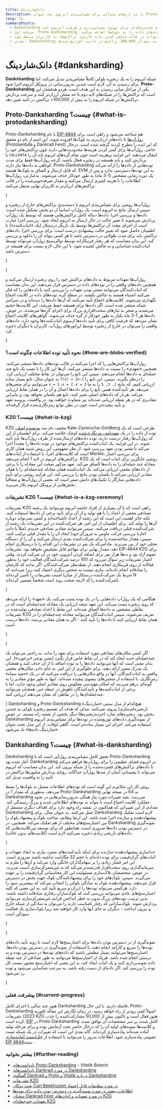 ```yaml
---
title: دانک‌شاردینگ
description: با دو ارتقای متوالی برای مقیاس‌بندی اتریوم تحت عنوان Proto-Danksharding و Danksharding آشنا شوید.
lang: fa
summaryPoints:
  - Danksharding یک ارتقای چندمرحله‌ای برای بهبود مقیاس‌پذیری و ظرفیت اتریوم است.
  - مرحله اول، Proto-Danksharding، توده‌های داده را به بلوک‌ها اضافه می‌کند
  - توده‌های داده راه ارزان‌تری را برای جمع‌آوری داده‌ها جهت ارسال آنها به اتریوم ارائه می‌کنند و این هزینه‌ها می‌تواند در قالب مبلغی کمتر بابت کارمزد تراکنش‌ها به کاربران منتقل شود.
  - بعدتر، Danksharding به‌طور کامل مسئولیت تأیید توده‌های داده را در زیرمجموعه‌های گره‌ها گسترش می‌دهد و اتریوم را به بیش از 100,000 تراکنش در ثانیه افزایش می‌دهد.
---
```


# دانک‌شاردینگ \{#danksharding}

**Danksharding** شبکه اتریوم را به یک زنجیره بلوکی کاملاً مقیاس‌پذیر تبدیل می‌کند، اما برای رسیدن به آن، لازم است چندین به‌روزرسانی در پروتکل اتریوم اجرا شود. **Proto-Danksharding** یکی از مراحل میانی رسیدن به این هدف است. هردو هدفشان این است که تراکنش‌ها را در شبکه‌های لایه‌ دوم تا حد ممکن ارزان‌تر کنند و سرعت پردازش تراکنش‌ها در شبکه اتریوم را به بیش از 100,000> تراکنش در ثانیه تغییر دهد.

## Proto-Danksharding چیست؟ \{#what-is-protodanksharding}

Proto-Danksharding با نام [EIP-4844](https://eips.ethereum.org/EIPS/eip-4844) هم شناخته می‌شود و راهی است برای [رول‌آپ‌ها](/layer2/#rollups) تا داده‌های ارزان‌تری به بلوک‌ها افزوده شوند. این اسم از نام دو محقق (Protolambda و Dankrad Feist) که این ایده را مطرح کردند گرفته شده است. درحال حاضر، رول‌آپ‌ها برای کمتر کردن هزینه‌ها محدودیت‌هایی دارند چون تراکنش‌های خود را با `CALLDATA` انتقال می‌دهند. این فرایند پرهزینه است چون تمام گره‌های اتریوم باید آن را پردازش کنند و باید همیشه در زنجیره فعال باشند، گرچه رول‌آپ‌ها فقط برای مدت کوتاهی به داده‌ها نیاز دارند. Proto-Danksharding توده‌هایی از داده‌ها را ارائه می‌کند که قابل ارسال و الصاق به بلوک‌ها هستند. EVM به این توده‌ها دسترسی ندارد و پس از یک دوره زمانی مشخص (1-3 ماه) به طور خودکار حذف می‌شوند. به‌عبارتی، رول‌آپ‌ها اطلاعات را با هزینه کمتری ارسال می‌کنند و مقدار صرفه‌جویی‌شده را در قالب تراکنش‌های ارزان‌تر به کاربران نهایی منتقل می‌کنند.

{
<ExpandableCard title="چرا توده‌ها رول‌آپ‌ها را ارزان‌تر می‌کنند؟" eventCategory="/roadmap/danksharding" eventName="clicked why do blocks make rollups cheaper?">

رول‌آپ‌ها روشی برای مقیاس‌بندی اتریوم با دسته‌بندی تراکنش‌های خارج از زنجیره و سپس ارسال نتایج به اتریوم است. یک رول‌آپ اساساً از دو بخش تشکیل شده است: داده‌ها و بررسی اجرا. داده‌ها دنباله کامل تراکنش‌هایی هستند که توسط یک رول‌آپ پردازش می‌شوند تا تغییر حالت در حال ارسال به اتریوم ایجاد شود. بررسی اجرا عبارت است از اجرای مجدد آن تراکنش‌ها توسط یک بازیگر درستکار (یک «اثبات‌کننده») تا اطمینان حاصل شود که تغییر حالت پیشنهادی درست است. برای بررسی اجرا، داده‌های تراکنش باید برای مدت طولانی در دسترس باشد تا هر کسی بتواند آن را دانلود و بررسی کند. این بدان معناست که هر رفتار فریبکارانه توسط توالی‌سنج رول‌آپ می‌تواند توسط اثبات‌کننده شناسایی و به چالش کشیده شود. با این حال، لازم نیست برای همیشه در دسترس باشد.

</ExpandableCard>
}

{
<ExpandableCard title="چرا حذف داده‌های توده‌ای مشکلی ندارد؟" eventCategory="/roadmap/danksharding" eventName="clicked why is it OK to delete the blob data?">

رول‌آپ‌ها تعهدات مربوط به داده‌های تراکنش خود را روی زنجیره ارسال می‌کنند و همچنین داده‌های واقعی را در توده‌های داده در دسترس قرار می‌دهند. این بدان معناست که اثبات‌کنندگان می‌توانند معتبر بودن تعهدات را بررسی کنند یا داده‌هایی را که فکر می‌کنند اشتباه هستند به چالش بکشند. در سطح گره، توده‌های داده در کلاینت اجماع نگهداری می‌شوند. کلاینت‌های اجماع تأیید می‌کنند که آن‌ها داده‌ها را دیده‌اند و در سراسر شبکه منتشر شده است. اگر داده‌ها برای همیشه حفظ می‌شد، این کلاینت‌ها حجیم می‌شدند و منجر به نیازهای سخت‌افزاری بزرگ برای اجرای گره‌ها می‌شدند. در عوض، داده‌ها هر 1-3 ماه یکبار به طور خودکار از گره حذف می‌شوند. گواهی‌های کلاینت اجماع نشان می‌دهد که فرصت کافی برای تأیید داده‌ها ازسوی اثبات‌کننده‌ها وجود دارد. داده‌های واقعی را می‌توان در خارج از زنجیره توسط اپراتورهای رول‌آپ، کاربران یا دیگران ذخیره کرد.

</ExpandableCard>
}

### نحوه تأیید توده اطلاعات چگونه است؟ \{#how-are-blobs-verified}

رول‌آپ‌ها تراکنش‌هایی را که اجرا می‌کنند در قالب توده‌های داده‌ها منتشر می‌کنند. همچنین «تعهدی» را نسبت به داده‌ها منتشر می‌کنند. آن‌ها این کار را با نصب یک تابع چند جمله‌ای به داده‌ها انجام می‌دهند. سپس این تابع را می‌توان در نقاط مختلف ارزیابی کرد. به عنوان مثال، تابع بسیار ساده `f(x) = 2x-1` را درنظر بگیرید. سپس، این تابع را می‌توانیم برای متغیرهای `x = 1` ،`x = 2` ،`x = 3` ارزیابی کنیم، که نتایج `1, 3, 5` را به ما می‌دهد. هر تأییدکننده همین تابع را برای داده‌ها اعمال و آن را در همان نقاط ارزیابی می‌کند. هربار که داده‌های اصلی تغییر کنند، تابع هم یکسان نخواهد بود، و بنابراین مقادیری که در هر نقطه ارزیابی شده‌اند نیز متفاوت خواهند بود. در واقعیت، پروسه تعهد و تأیید پیچیده‌تر است چون در بطن توابع رمزنگاری‌شده قرار گرفته‌اند.

### KZG چیست؟ \{#what-is-kzg}

KZG مخفف نام سه [نویسنده اصلی](https://link.springer.com/chapter/10.1007/978-3-642-17373-8_11) Kate-Zaverucha-Goldberg طرحی است که یک توده از داده را در یک [تعهدنامه رمزنگاری‌شده](https://dankradfeist.de/ethereum/2020/06/16/kate-polynomial-commitments.html) کوچک خلاصه می‌کند. برای اطمینان از این که رول‌آپ‌ها رفتار درست دارند، توده داده‌های ارسال‌شده از طرف رول‌آپ‌ها باید تأیید شوند. در این فرایند، یک اثبات‌کننده تراکنش‌های موجود در توده داده‌ها را مجدداً اجرا می‌‌کند تا معتبر بودن تعهد بررسی شود. از نظر مفهومی، این روش شبیه همان کاری است که کلاینت‌های اجرا، با استفاده از اثبات‌های Merkle، برای بررسی اعتبار تراکنش‌های اتریوم در لایه 1 انجام می‌دهند. KZG روشی جایگزین برای اثبات است که یک معادله چند جمله‌ای را به داده‌ها الصاق می‌کند. تعهد مذکور صحت این معادله را با برخی از داده‌های مخفی ارزیابی می‌کند. یک اثبات‌کننده همان معادله چندجمله‌ای را با همان مقادیر ارزیابی می‌کند تا یکسان بودن نتایج را بررسی کند. این فرایند روشی برای تأیید داده‌هایی سازگار با تکنیک‌های دانش صفر است که بعضی از رول‌آپ‌ها و متعاقباً بخش‌‌هایی از پروتکل اتریوم بکار می‌برند.

### تشریفات KZG چیست؟ \{#what-is-a-kzg-ceremony}

تشریفات KZG راهی است که با آن بسیاری از افراد جامعه اتریوم می‌توانند یک رشته تصادفی مخفی از اعداد را با هم تولید و از آن برای تأیید برخی از داده‌ها استفاده کنند. نکته حائز اهمیت این است که این رشته از اعداد ناشناخته‌اند و کسی نمی‌تواند دوباره آن‌ها را تولید کند. برای اطمینان از این امر، هر شرکت‌کننده در این تشریفات یک رشته از شرکت‌کننده قبلی دریافت می‌کنند. سپس می‌توانند مقادیر تصادفی جدیدی (مثلاً با دادن اجازۀ بررسی حرکت ماوس به مرورگر خود) ایجاد آن را با مقدار قبلی ترکیب کنند. سپس، مقدار ساخته‌شده را برای شرکت‌کننده بعدی ارسال می‌کنند و آن را از دستگاه محلی خود از بین می‌برند. مادامی‌که یک نفر در تشریفات این اقدام را با درستکاری انجام دهد، مقدار نهایی برای مهاجم قابل تشخیص نخواهد بود. تشریفات EIP-4844 KZG برای عموم آزاد بود و ده‌ها هزار نفر برای اضافه کردن آنتروپی خود در آن شرکت کردند. وقتی اعتبار تشریفات زیر سؤال می‌رود که 100 درصد شرکت‌کنندگان فعالیت خود را به‌طور فعالانه از روی فریبکاری انجام دهند. از نقطه‌نظر شرکت‌کنندگان، اگر بدانند که کارشان را صادقانه انجام داده‌اند، نیازی نیست به شخص دیگری اعتماد کنند زیرا می‌دانند که امنیت تشریفات را تأمین کرده‌اند (شرط یک شرکت‌کننده درستکار از میان N شرکت‌‌کننده را که لازمه صحت روند است شخصاً تضمین کرده‌اند).

{
<ExpandableCard title="کاربرد عدد تصادفی از تشریفات KZG چیست؟" eventCategory="/roadmap/danksharding" eventName="clicked why is the random number from the KZG ceremony used for?">

هنگامی که یک رول‌آپ داده‌هایی را در یک توده پست می‌کند، یک «تعهد» را ارائه می‌دهد که روی زنجیره پست می‌کند. این تعهد نتیجه ارزیابی یک معادله چندجمله‌ای است که در نقاطی مشخص به داده‌ها الصاق شده‌اند. این نقاط با اعداد تصادفی تولیدشده در تشریفات KZG تعریف می‌شوند. سپس اثبات‌کنندگان می‌توانند معادله چندجمله‌ای را در همان نقاط ارزیابی کنند تا داده‌ها را تأیید کنند - اگر به همان مقادیر برسند، داده‌ها درست است.

</ExpandableCard>
}

{
<ExpandableCard title="چرا داده‌های تصادفی KZG باید مخفی بماند؟" eventCategory="/roadmap/danksharding" eventName="clicked why does the KZG random data have to stay secret?">

اگر کسی مکان‌های تصادفی مورد استفاده برای تعهد را بداند، به راحتی می‌تواند یک چندجمله‌ای جدید ایجاد کند که در آن نقاط خاص قرار بگیرد (یعنی نوعی «برخورد»). این بدان معنی است که آنها می‌توانند داده‌ها را به توده اضافه یا از آن حذف کنند و همچنان یک مدرک معتبر ارائه دهند. برای جلوگیری از این امر، به جای دادن مکان‌های مخفی واقعی به اثبات‌کنندگان، آنها در واقع مکان‌هایی را دریافت می‌کنند که در یک «جعبه سیاه» رمزنگاری، با استفاده از منحنی‌های بیضوی پیچیده شده‌اند. اینها به طور مؤثر مقادیر را به گونه‌ای درهم می‌زنند که امکان مهندسی معکوس روی مقادیر اصلی وجود ندارد، اما با برخی از اثبات‌کننده‌ها و تأییدکنندگان باهوش در حیطه جبر، همچنان می‌توانند چندجمله‌ای‌ها را در نقاطی که نشان می‌دهند ارزیابی کنند.

</ExpandableCard>
}

<InfoBanner isWarning mb={8}>
  Danksharding و Proto-Danksharding هیچ‌کدام از مدل سنتی «شاردینگ» (زنجیره‌ای‌سازی) پیروی نمی‌کنند، مدلی که هدف آن تقسیم زنجیره بلوکی به چندین بخش بود. زنجیره‌های شارد (خرده‌زنجیره‌ها) دیگر بخشی از نقشه راه نیستند. در عوض، Danksharding از نمونه‌گیری داده‌های توزیع‌شده در توده‌ها برای مقیاس‌بندی اتریوم استفاده می‌کند. اجرای این بسیار ساده‌تر است. گاهی اوقات، از این مدل تحت عنوان «شاردینگ داده‌ها» یاد می‌شود.
</InfoBanner>

## Danksharding چیست؟ \{#what-is-danksharding}

Danksharding تحقق کامل مقیاس‌بندی رول‌آپی است که با Proto-Danksharding آغاز شده بود. Danksharding در اتریوم فضای عظیمی را برای رول‌آپ‌ها فراهم می‌کند تا داده‌های تراکنش‌های فشرده‌شده را از شبکه بیرون کند. این بدان معناست که اتریوم می‌تواند با پشتیبانی آسان از صدها رول‌آپ جداگانه، رؤیای پردازش میلیون‌ها تراکنش در ثانیه را به واقعیت تبدیل کند.

روش کار این مکانیزم این گونه است که توده‌های اطلاعات متصل به بلوک‌ها را بسط می‌دهد، به‌طوری که مقدار 1 در Proto-Danksharding به 64 در نسخه نهایی Danksharding می‌رسد. بقیه تغییرات مورد نیاز همگی به‌روزرسانی‌هایی در نحوه عملکرد کلاینت اجماع است تا بتواند به توده‌های اطلاعاتی جدید و بزرگ رسیدگی کند. تعدادی از این تغییراتی که هم‌اکنون در نقشه راه وجود دارد برای اهداف دیگری مستقل از Danksharding عمل می‌کنند. به عنوان مثال، برای Danksharding لازم است تفکیک پیشنهاددهنده و سازنده اجرا شده باشد. این ارتقا وظایف ساخت بلوک و پیشنهاد بلوک را بین اعتبارسنج‌های مختلف از هم تفکیک می‌کند. همچنین، در Danksharding نمونه‌گیری در دسترس بودن داده‌ها ضروری است، همانطور که برای توسعه تین‌کلاینت‌هایی که داده‌های تاریخی زیادی ذخیره نمی‌کنند لازم است (کلاینت‌های بدون حالت).

{
<ExpandableCard title="چرا Danksharding به تفکیک پیشنهاددهنده و سازنده نیاز دارد؟" eventCategory="/roadmap/danksharding" eventName="clicked why does danksharding require proposer-builder separation?">

جداسازی پیشنهاددهنده-سازنده برای اینکه تأییدکننده‌های منفرد نیازی به ایجاد تعهدات و اثبات‌های گران‌قیمت برای توده داده‌ای با حجم 32 مگابایت نداشته باشند ضروری است. این امر فشار زیادی را بر سهام‌گذاران خانگی وارد می‌کند و آن‌ها را ملزم به سرمایه‌گذاری روی سخت‌افزار قدرتمندتر می‌کند که به غیرمتمرکزسازی آسیب می‌زند. در عوض، متخصصان بلاک‌سازی مسئولیت این کار محاسباتی گران‌قیمت را بر عهده می‌گیرند. سپس، بلوک‌های خود را برای پیشنهادکنندگان بلوک جهت پخش در دسترس قرار می‌دهند. پیشنهاددهنده بلوک به سادگی بلوکی را انتخاب می‌کند که بیشترین سود را دارد. هرکسی می‌تواند توده‌ها را ارزان و سریع تأیید کند، به این معنی که کلیه اعتبارسنج‌های عادی می‌توانند بررسی کنند که بلوک‌سازان رفتاری صادقانه داشته باشند. بدین ترتیب، توده‌های بزرگ بدون به خطر انداختن فرایند غیرمتمرکزسازی می‌توانند پردازش شوند. بلوک‌سازانی که رفتار نامناسب دارند را می‌توان به سادگی از شبکه خارج و بیرون انداخت - دیگران به جای آنها وارد کار خواهند شد زیرا بلوک‌سازی یک فعالیت سودآور است.

</ExpandableCard>
}

{
<ExpandableCard title="چرا Danksharding به نمونه‌گیری در دسترس بودن داده‌ها نیاز دارد؟" eventCateogry="/roadmap/danksharding" eventName="clicked why does danksharding require data availability sampling?">

نمونه‌گیری از در دسترس بودن داده‌ها برای اعتبارسنج‌ها لازم است تا روند تأیید داده‌های توده‌ها را سریع و کارآمد انجام دهند. با استفاده از نمونه‌گیری در دسترس بودن داده‌ها، اعتبارسنج‌ها می‌توانند بسیار مطمئن باشند که داده‌های توده‌ها در دسترس بوده و به درستی انجام شده باشد. هریک از اعتبارسنج‌ها می‌توانند به طور تصادفی از چند نقطه داده نمونه‌برداری کنند و یک اثبات ایجاد کند، به این معنی که اعتبارسنج مجبور نیست کل توده را بررسی کند. اگر داده‌ای از دست رفته باشد، به سرعت شناسایی می‌شود و توده رد می‌شود.

</ExpandableCard>
}

### پیشرفت فعلی \{#current-progress}

هنوز چند سالی با اجرای کامل Danksharding فاصله داریم. با این حال، Proto-Danksharding اصولاً کمی زودتر از راه خواهد رسید. در زمان نگارش این مقاله (فوریه 2023) تشریفات KZG هنوز فعال است و تاکنون بیش از 50,000 مشارکت‌کننده را جذب کرده است. [EIP](https://eips.ethereum.org/EIPS/eip-4844) در Proto-Danksharding کامل شده، بر سر مشخصات آن توافق شده، و کلاینت‌ها نمونه‌های اولیه آن را که درحال حاضر تحت آزمایش بوده و برای مرحله تولید آماده شده‌اند پیاده‌سازی کرده‌اند. گام بعدی این است که تغییرات در یک شبکه تست عمومی پیاده‌سازی شود. اطلاعات به‌روز را می‌توانید با استفاده از [چک‌لیست آماده‌سازی EIP 4844‏](https://github.com/ethereum/pm/blob/master/Breakout-Room/4844-readiness-checklist.md#client-implementation-status) ببینید.

### بیشتر بخوانید \{#further-reading}

- [یادداشت‌های Proto-Danksharding‏](https://notes.ethereum.org/@vbuterin/proto_danksharding_faq) - _‏Vitalik Buterin‏_
- [یادداشت‌های Dankrad در مورد Danksharding](https://notes.ethereum.org/@dankrad/new_sharding)
- [گفتگوی Dankrad و Proto و Vitalik درباره Danksharding](https://www.youtube.com/watch?v=N5p0TB77flM)
- [تشریفات KZG](https://ceremony.ethereum.org/)
- [بحث دِوکان Carl Beekhuizen در مورد تنظیمات قابل اعتماد](https://archive.devcon.org/archive/watch/6/the-kzg-ceremony-or-how-i-learnt-to-stop-worrying-and-love-trusted-setups/?tab=YouTube)
- [اطلاعات بیشتر در مورد نمونه‌گیری در دسترس بودن داده برای توده‌ها](https://hackmd.io/@vbuterin/sharding_proposal#ELI5-data-availability-sampling)
- [سخنان Dankrad Feist در مورد تعهدات و اثبات‌های KZG](https://youtu.be/8L2C6RDMV9Q)
- [تعهدات چندجمله‌ای KZG](https://dankradfeist.de/ethereum/2020/06/16/kate-polynomial-commitments.html)
